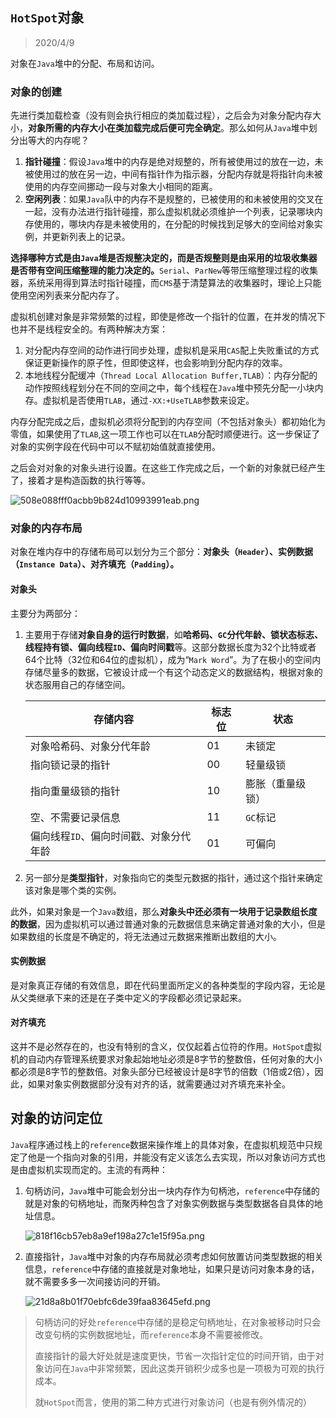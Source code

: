 ## `HotSpot`对象

> 2020/4/9

对象在`Java`堆中的分配、布局和访问。

### 对象的创建

先进行类加载检查（没有则会执行相应的类加载过程），之后会为对象分配内存大小，**对象所需的内存大小在类加载完成后便可完全确定**。那么如何从`Java`堆中划分出等大的内存呢？

1. **指针碰撞**：假设`Java`堆中的内存是绝对规整的，所有被使用过的放在一边，未被使用过的放在另一边，中间有指针作为指示器，分配内存就是将指针向未被使用的内存空间挪动一段与对象大小相同的距离。
2. **空闲列表**：如果`Java`队中的内存不是规整的，已被使用的和未被使用的交叉在一起，没有办法进行指针碰撞，那么虚拟机就必须维护一个列表，记录哪块内存使用的，哪块内存是未被使用的，在分配的时候找到足够大的空间给对象实例，并更新列表上的记录。

**选择哪种方式是由`Java`堆是否规整决定的，而是否规整则是由采用的垃圾收集器是否带有空间压缩整理的能力决定的。**`Serial`、`ParNew`等带压缩整理过程的收集器，系统采用得到算法时指针碰撞，而`CMS`基于清楚算法的收集器时，理论上只能使用空闲列表来分配内存了。

虚拟机创建对象是非常频繁的过程，即使是修改一个指针的位置，在并发的情况下也并不是线程安全的。有两种解决方案：

1. 对分配内存空间的动作进行同步处理，虚拟机是采用`CAS`配上失败重试的方式保证更新操作的原子性，但即使这样，也会影响到分配内存的效率。
2. 本地线程分配缓冲（`Thread Local Allocation Buffer,TLAB`）：内存分配的动作按照线程划分在不同的空间之中，每个线程在`Java`堆中预先分配一小块内存。虚拟机是否使用`TLAB`，通过`-XX:+UseTLAB`参数来设定。

内存分配完成之后，虚拟机必须将分配到的内存空间（不包括对象头）都初始化为零值，如果使用了`TLAB`,这一项工作也可以在`TLAB`分配时顺便进行。这一步保证了对象的实例字段在代码中可以不赋初始值就直接使用。

之后会对对象的对象头进行设置。在这些工作完成之后，一个新的对象就已经产生了，接着才是构造函数的执行等等。

![508e088fff0acbb9b824d10993991eab.png](http://www.qxnekoo.cn:8888/images/2020/04/08/508e088fff0acbb9b824d10993991eab.png)

### 对象的内存布局

对象在堆内存中的存储布局可以划分为三个部分：**对象头（`Header`）、实例数据（`Instance Data`）、对齐填充（`Padding`）。**

#### 对象头

主要分为两部分：

1. 主要用于存储**对象自身的运行时数据**，如**哈希码、`GC`分代年龄、锁状态标志、线程持有锁、偏向线程`ID`、偏向时间戳**等。这部分数据长度为32个比特或者64个比特（32位和64位的虚拟机），成为“`Mark Word`”。为了在极小的空间内存储尽量多的数据，它被设计成一个有这个动态定义的数据结构，根据对象的状态服用自己的存储空间。

   

   | 存储内容                               | 标志位 | 状态             |
   | -------------------------------------- | ------ | ---------------- |
   | 对象哈希码、对象分代年龄               | 01     | 未锁定           |
   | 指向锁记录的指针                       | 00     | 轻量级锁         |
   | 指向重量级锁的指针                     | 10     | 膨胀（重量级锁） |
   | 空、不需要记录信息                     | 11     | `GC`标记         |
   | 偏向线程`ID`、偏向时间戳、对象分代年龄 | 01     | 可偏向           |

   

2. 另一部分是**类型指针**，对象指向它的类型元数据的指针，通过这个指针来确定该对象是哪个类的实例。

此外，如果对象是一个`Java`数组，那么**对象头中还必须有一块用于记录数组长度的数据**，因为虚拟机可以通过普通对象的元数据信息来确定普通对象的大小，但是如果数组的长度是不确定的，将无法通过元数据来推断出数组的大小。

#### 实例数据

是对象真正存储的有效信息，即在代码里面所定义的各种类型的字段内容，无论是从父类继承下来的还是在子类中定义的字段都必须记录起来。

#### 对齐填充

这并不是必然存在的，也没有特别的含义，仅仅起着占位符的作用。`HotSpot`虚拟机的自动内存管理系统要求对象起始地址必须是8字节的整数倍，任何对象的大小都必须是8字节的整数倍。对象头部分已经被设计是8字节的倍数（1倍或2倍），因此，如果对象实例数据部分没有对齐的话，就需要通过对齐填充来补全。

## 对象的访问定位

`Java`程序通过栈上的`reference`数据来操作堆上的具体对象，在虚拟机规范中只规定了他是一个指向对象的引用，并能没有定义该怎么去实现，所以对象访问方式也是由虚拟机实现而定的。主流的有两种：

1. 句柄访问，`Java`堆中可能会划分出一块内存作为句柄池，`reference`中存储的就是对象的句柄地址，而聚丙种包含了对象实例数据与类型数据各自具体的地址信息。

   ![818f16cb57eb8a9ef198a27c1e15f95a.png](http://www.qxnekoo.cn:8888/images/2020/03/12/818f16cb57eb8a9ef198a27c1e15f95a.png)

2. 直接指针，`Java`堆中对象的内存布局就必须考虑如何放置访问类型数据的相关信息，`reference`中存储的直接就是对象地址，如果只是访问对象本身的话，就不需要多多一次间接访问的开销。

   ![21d8a8b01f70ebfc6de39faa83645efd.png](http://www.qxnekoo.cn:8888/images/2020/03/12/21d8a8b01f70ebfc6de39faa83645efd.png)

> 句柄访问的好处`reference`中存储的是稳定句柄地址，在对象被移动时只会改变句柄的实例数据地址，而`reference`本身不需要被修改。
>
> 直接指针的最大好处就是速度更快，节省一次指针定位的时间开销，由于对象访问在`Java`中非常频繁，因此这类开销积少成多也是一项极为可观的执行成本。
>
> 就`HotSpot`而言，使用的第二种方式进行对象访问（也是有例外情况的）

